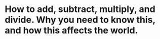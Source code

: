 # How to add, subtract, multiply, and divide. Why you need to know this, and how this affects the world.

